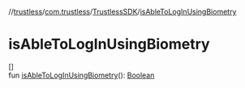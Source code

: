 //[trustless](../../../index.md)/[com.trustless](../index.md)/[TrustlessSDK](index.md)/[isAbleToLogInUsingBiometry](is-able-to-log-in-using-biometry.md)

# isAbleToLogInUsingBiometry

[]\
fun [isAbleToLogInUsingBiometry](is-able-to-log-in-using-biometry.md)(): [Boolean](https://kotlinlang.org/api/latest/jvm/stdlib/kotlin/-boolean/index.html)
